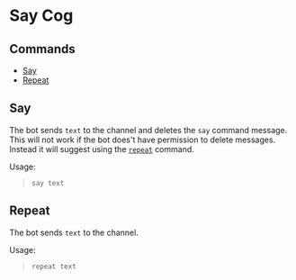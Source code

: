 # Say Cog

## Commands
* [Say](#say)
* [Repeat](#repeat)

## Say
The bot sends ```text``` to the channel and deletes the ```say``` command message.
This will not work if the bot does't have permission to delete messages.
Instead it will suggest using the [```repeat```](#repeat) command.

Usage: 
> ```say text```

## Repeat
The bot sends ```text``` to the channel.

Usage: 
> ```repeat text```
